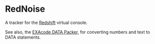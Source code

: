 # RedNoise

A tracker for the [Redshift](http://www.zachtronics.com/exapunks/) virtual
console.

See also, the
[EXAcode DATA Packer](https://stellartux.github.io/rednoise/datapacker.html),
for converting numbers and text to DATA statements.
